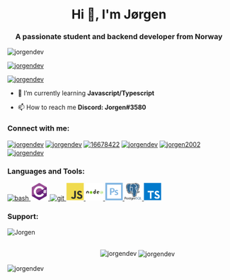 <h1 align="center">Hi 👋, I'm Jørgen</h1>
<h3 align="center">A passionate student and backend developer from Norway</h3>

<p align="left"> <img src="https://komarev.com/ghpvc/?username=jorgendev&label=Profile%20views&color=0e75b6&style=flat" alt="jorgendev" /> </p>

<p align="left"> <a href="https://github.com/ryo-ma/github-profile-trophy"><img src="https://github-profile-trophy.vercel.app/?username=jorgendev" alt="jorgendev" /></a> </p>

<p align="left"> <a href="https://twitter.com/jorgendev" target="blank"><img src="https://img.shields.io/twitter/follow/jorgendev?logo=twitter&style=for-the-badge" alt="jorgendev" /></a> </p>

- 🌱 I’m currently learning **Javascript/Typescript**

- 📫 How to reach me **Discord: Jorgen#3580**

<h3 align="left">Connect with me:</h3>
<p align="left">
<a href="https://codepen.io/jorgendev" target="blank"><img align="center" src="https://raw.githubusercontent.com/rahuldkjain/github-profile-readme-generator/master/src/images/icons/Social/codepen.svg" alt="jorgendev" height="30" width="40" /></a>
<a href="https://twitter.com/jorgendev" target="blank"><img align="center" src="https://raw.githubusercontent.com/rahuldkjain/github-profile-readme-generator/master/src/images/icons/Social/twitter.svg" alt="jorgendev" height="30" width="40" /></a>
<a href="https://stackoverflow.com/users/16678422" target="blank"><img align="center" src="https://raw.githubusercontent.com/rahuldkjain/github-profile-readme-generator/master/src/images/icons/Social/stack-overflow.svg" alt="16678422" height="30" width="40" /></a>
<a href="https://codesandbox.com/jorgendev" target="blank"><img align="center" src="https://cdn.jsdelivr.net/npm/simple-icons@3.0.1/icons/codesandbox.svg" alt="jorgendev" height="30" width="40" /></a>
<a href="https://www.hackerrank.com/jorgen2002" target="blank"><img align="center" src="https://raw.githubusercontent.com/rahuldkjain/github-profile-readme-generator/master/src/images/icons/Social/hackerrank.svg" alt="jorgen2002" height="30" width="40" /></a>
<a href="https://www.leetcode.com/jorgendev" target="blank"><img align="center" src="https://raw.githubusercontent.com/rahuldkjain/github-profile-readme-generator/master/src/images/icons/Social/leet-code.svg" alt="jorgendev" height="30" width="40" /></a>
</p>

<h3 align="left">Languages and Tools:</h3>
<p align="left"> <a href="https://www.gnu.org/software/bash/" target="_blank"> <img src="https://www.vectorlogo.zone/logos/gnu_bash/gnu_bash-icon.svg" alt="bash" width="40" height="40"/> </a> <a href="https://www.w3schools.com/cs/" target="_blank"> <img src="https://raw.githubusercontent.com/devicons/devicon/master/icons/csharp/csharp-original.svg" alt="csharp" width="40" height="40"/> </a> <a href="https://git-scm.com/" target="_blank"> <img src="https://www.vectorlogo.zone/logos/git-scm/git-scm-icon.svg" alt="git" width="40" height="40"/> </a> <a href="https://developer.mozilla.org/en-US/docs/Web/JavaScript" target="_blank"> <img src="https://raw.githubusercontent.com/devicons/devicon/master/icons/javascript/javascript-original.svg" alt="javascript" width="40" height="40"/> </a> <a href="https://nodejs.org" target="_blank"> <img src="https://raw.githubusercontent.com/devicons/devicon/master/icons/nodejs/nodejs-original-wordmark.svg" alt="nodejs" width="40" height="40"/> </a> <a href="https://www.photoshop.com/en" target="_blank"> <img src="https://raw.githubusercontent.com/devicons/devicon/master/icons/photoshop/photoshop-line.svg" alt="photoshop" width="40" height="40"/> </a> <a href="https://www.postgresql.org" target="_blank"> <img src="https://raw.githubusercontent.com/devicons/devicon/master/icons/postgresql/postgresql-original-wordmark.svg" alt="postgresql" width="40" height="40"/> </a> <a href="https://www.typescriptlang.org/" target="_blank"> <img src="https://raw.githubusercontent.com/devicons/devicon/master/icons/typescript/typescript-original.svg" alt="typescript" width="40" height="40"/> </a> </p>

<h3 align="left">Support:</h3>
<p><a href="https://www.buymeacoffee.com/Jorgen"> <img align="left" src="https://cdn.buymeacoffee.com/buttons/v2/default-yellow.png" height="50" width="210" alt="Jorgen" /></a></p><br><br>

<p><img align="left" src="https://github-readme-stats.vercel.app/api/top-langs?username=jorgendev&show_icons=true&locale=en&layout=compact" alt="jorgendev" /></p>

<p>&nbsp;<img align="center" src="https://github-readme-stats.vercel.app/api?username=jorgendev&show_icons=true&locale=en" alt="jorgendev" /></p>

<p><img align="center" src="https://github-readme-streak-stats.herokuapp.com/?user=jorgendev&" alt="jorgendev" /></p>
